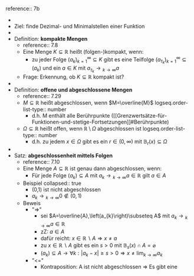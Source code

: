 reference:: 7b

-
- Ziel: finde Dezimal- und Minimalstellen einer Funktion
-
- Definition: **kompakte Mengen**
	- reference:: 7.8
	- Eine Menge $K\subseteq\mathbb{R}$ heißt (folgen-)kompakt, wenn:
		- zu jeder Folge $\left(a_{k}\right)_{k=1}^{\infty}\subseteq K$ gibt es eine Teilfolge $\left(a_{\tau_{k}}\right)_{k=1}^{\infty}\subseteq\left(a_{k}\right)$ und ein $a\in K$ mit $a_{\tau_{k}}\longrightarrow{}_{k\rightarrow\infty}a$
	- Frage: Erkennung, ob $K\subseteq\mathbb{R}$ kompakt ist?
-
- Definition: **offene und abgeschlossene Mengen**
	- reference:: 7.29
	- $M\subseteq\mathbb{R}$ heißt abgeschlossen, wenn $M=\overline{M}$
	  logseq.order-list-type:: number
		- d.h. M enthält alle Berührpunkte ([[Grenzwertsätze-für-Funktionen-und-stetige-Fortsetzungen]]\#Berührpunkte)
	- $\Omega\subseteq\mathbb{R}$ heißt offen, wenn $\mathbb{R}\setminus\Omega$ abgeschlossen ist
	  logseq.order-list-type:: number
		- d.h. zu jedem $x\in\Omega$ gibt es ein $r\in\left(0,\infty\right)$ mit $\mathbb{B}_{r}\left(x\right)\subseteq\Omega$
-
- Satz: **abgeschlossenheit mittels Folgen**
	- reference:: 7.10
	- Eine Menge $A\subseteq\mathbb{R}$ ist genau dann abgeschlossen, wenn:
		- Für jede Folge $\left(a_{k}\right)\subseteq A$ mit $a_{k}\longrightarrow{}_{k\rightarrow\infty}a\in\mathbb{R}$ gilt $a\in A$
	- Beispiel
	  collapsed:: true
		- (0,1) ist nicht abgeschlossen
		- $a_{k}\longrightarrow{}_{k\rightarrow\infty}0\notin\left(0,1\right)$
	- Beweis
		- "=>"
			- sei $A=\overline{A},\left(a_{k}\right)\subseteq A$ mit $a_{k}\longrightarrow{}_{k\rightarrow\infty}a\in\mathbb{R}$
			- zZ: $a\in A$
			- dafür reicht: $x\in\mathbb{R}\backslash A\Rightarrow x\neq a$
			- zu $x\in\mathbb{R}\backslash A$ gibt es ein $s>0$ mit $\mathbb{B}_{s}\left(x\right)\cap A=\varnothing$
			- $\left(a_{k}\right)\subseteq A\rightarrow\forall k:\left|a_{k}-x\right|\geq s>0\Rightarrow x\neq\lim_{k\rightarrow\infty}a_{k}$
		- "<="
			- Kontraposition: A ist nicht abgeschlossen => Es gibt eine